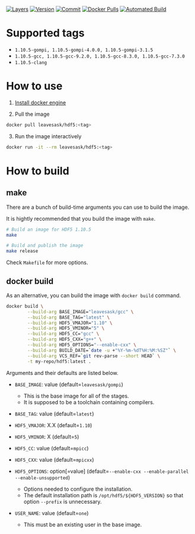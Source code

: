 [![Layers](https://images.microbadger.com/badges/image/leavesask/hdf5.svg)](https://microbadger.com/images/leavesask/hdf5)
[![Version](https://images.microbadger.com/badges/version/leavesask/hdf5.svg)](https://hub.docker.com/repository/docker/leavesask/hdf5)
[![Commit](https://images.microbadger.com/badges/commit/leavesask/hdf5.svg)](https://github.com/K-Wone/docker-hdf5)
[![Docker Pulls](https://img.shields.io/docker/pulls/leavesask/hdf5?color=informational)](https://hub.docker.com/repository/docker/leavesask/hdf5)
[![Automated Build](https://img.shields.io/docker/automated/leavesask/hdf5)](https://hub.docker.com/repository/docker/leavesask/hdf5)

# Supported tags

- `1.10.5-gompi, 1.10.5-gompi-4.0.0, 1.10.5-gompi-3.1.5`
- `1.10.5-gcc, 1.10.5-gcc-9.2.0, 1.10.5-gcc-8.3.0, 1.10.5-gcc-7.3.0`
- `1.10.5-clang`

# How to use

1. [Install docker engine](https://docs.docker.com/install/)

2. Pull the image
  ```bash
  docker pull leavesask/hdf5:<tag>
  ```

3. Run the image interactively
  ```bash
  docker run -it --rm leavesask/hdf5:<tag>
  ```

# How to build

## make

There are a bunch of build-time arguments you can use to build the image.

It is hightly recommended that you build the image with `make`.

```bash
# Build an image for HDF5 1.10.5
make

# Build and publish the image
make release
```

Check `Makefile` for more options.

## docker build

As an alternative, you can build the image with `docker build` command.

```bash
docker build \
        --build-arg BASE_IMAGE="leavesask/gcc" \
        --build-arg BASE_TAG="latest" \
        --build-arg HDF5_VMAJOR="1.10" \
        --build-arg HDF5_VMINOR="5" \
        --build-arg HDF5_CC="gcc" \
        --build-arg HDF5_CXX="g++" \
        --build-arg HDF5_OPTIONS="--enable-cxx" \
        --build-arg BUILD_DATE=`date -u +"%Y-%m-%dT%H:%M:%SZ"` \
        --build-arg VCS_REF=`git rev-parse --short HEAD` \
        -t my-repo/hdf5:latest .
```

Arguments and their defaults are listed below.

- `BASE_IMAGE`: value (default=`leavesask/gompi`)
  - This is the base image for all of the stages.
  - It is supposed to be a toolchain containing compilers.

- `BASE_TAG`: value (default=`latest`)

- `HDF5_VMAJOR`: X.X (default=`1.10`)

- `HDF5_VMINOR`: X (default=`5`)

- `HDF5_CC`: value (default=`mpicc`)
- `HDF5_CXX`: value (default=`mpicxx`)

- `HDF5_OPTIONS`: option\[=value\] (default=`--enable-cxx --enable-parallel --enable-unsupported`)
  - Options needed to configure the installation.
  - The default installation path is `/opt/hdf5/${HDF5_VERSION}` so that option `--prefix` is unnecessary.

- `USER_NAME`: value (default=`one`)
  - This must be an existing user in the base image.
